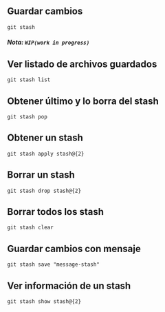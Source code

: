 ## Guardar cambios
```
git stash
```
##### Nota: `WIP(work in progress)`

## Ver listado de archivos guardados
```
git stash list
```

## Obtener último y lo borra del stash
```
git stash pop
```

## Obtener un stash
```
git stash apply stash@{2}
```

## Borrar un stash
```
git stash drop stash@{2}
```

## Borrar todos los stash
```
git stash clear
```

## Guardar cambios con mensaje
```
git stash save "message-stash"
```

## Ver información de un stash
```
git stash show stash@{2}
```